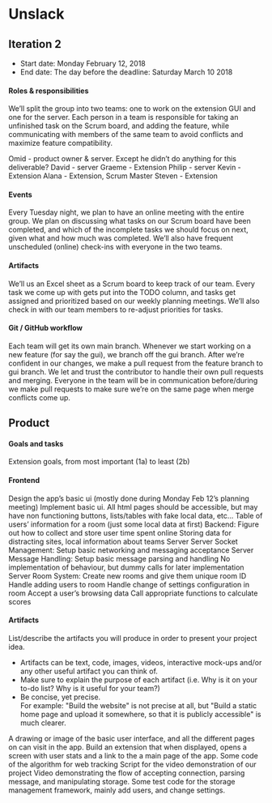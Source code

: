 # Unslack

## Iteration 2

 * Start date: Monday February 12, 2018
 * End date: The day before the deadline: Saturday March 10 2018

#### Roles & responsibilities

We’ll split the group into two teams: one to work on the extension GUI and one for the server. Each person in a team is responsible for taking an unfinished task on the Scrum board, and adding the feature, while communicating with members of the same team to avoid conflicts and maximize feature compatibility.

Omid - product owner & server. Except he didn’t do anything for this deliverable?
David - server
Graeme - Extension
Philip - server
Kevin - Extension
Alana - Extension, Scrum Master
Steven - Extension

#### Events

Every Tuesday night, we plan to have an online meeting with the entire group. We plan on discussing what tasks on our Scrum board have been completed, and which of the incomplete tasks we should focus on next, given what and how much was completed. We’ll also have frequent unscheduled (online) check-ins with everyone in the two teams.

#### Artifacts

We’ll us an Excel sheet as a Scrum board to keep track of our team. Every task we come up with gets put into the TODO column, and tasks get assigned and prioritized based on our weekly planning meetings. We’ll also check in with our team members to re-adjust priorities for tasks.

#### Git / GitHub workflow

Each team will get its own main branch. Whenever we start working on a new feature (for say the gui), we branch off the gui branch. After we’re confident in our changes, we make a pull request from the feature branch to gui branch. We let and trust the contributor to handle their own pull requests and merging. Everyone in the team will be in communication before/during we make pull requests to make sure we’re on the same page when merge conflicts come up.

## Product

#### Goals and tasks

Extension goals, from most important (1a) to least (2b)

#### Frontend
Design the app’s basic ui (mostly done during Monday Feb 12’s planning meeting)
Implement basic ui. All html pages should be accessible, but may have non functioning buttons, lists/tables with fake local data, etc...
Table of users’ information for a room (just some local data at first)
Backend: 
Figure out how to collect and store user time spent online 
Storing data for distracting sites, local information about teams
Server 
Server Socket Management:
Setup basic networking and messaging acceptance
Server Message Handling:
Setup basic message parsing and handling
No implementation of behaviour, but dummy calls for later implementation
Server Room System:
Create new rooms and give them unique room ID
Handle adding users to room
Handle change of settings configuration in room
Accept a user’s browsing data
Call appropriate functions to calculate scores


#### Artifacts

List/describe the artifacts you will produce in order to present your project idea.

 * Artifacts can be text, code, images, videos, interactive mock-ups and/or any other useful artifact you can think of.
 * Make sure to explain the purpose of each artifact (i.e. Why is it on your to-do list? Why is it useful for your team?)
 * Be concise, yet precise.         
   For example: "Build the website" is not precise at all, but "Build a static home page and upload it somewhere, so that it is publicly accessible" is much clearer.

A drawing or image of the basic user interface, and all the different pages on can visit in the app.
Build an extension that when displayed, opens a screen with user stats and a link to the  a main page of the app.
Some code of the algorithm for web tracking 
Script for the video demonstration of our project
Video demonstrating the flow of accepting connection, parsing message, and manipulating storage.
Some test code for the storage management framework, mainly add users, and change settings.
